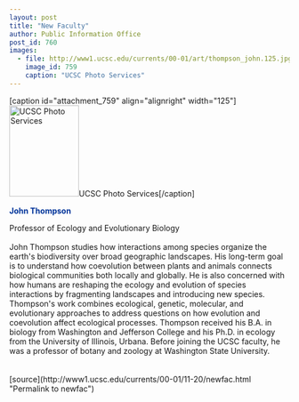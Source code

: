 ```yaml
---
layout: post
title: "New Faculty"
author: Public Information Office
post_id: 760
images:
  - file: http://www1.ucsc.edu/currents/00-01/art/thompson_john.125.jpg
    image_id: 759
    caption: "UCSC Photo Services"
---
```


[caption id="attachment_759" align="alignright" width="125"]<a href="http://localhost/mysite/wp-content/uploads/2000/11/thompson_john.125.jpg"><img class="size-full wp-image-759" src="http://localhost/mysite/wp-content/uploads/2000/11/thompson_john.125.jpg" alt="UCSC Photo Services" width="125" height="164" /></a>UCSC Photo Services[/caption]
<p>
  <font color="#003399"><b>John Thompson</b></font><br>
</p>Professor of Ecology and Evolutionary Biology<br>
<br>
John Thompson studies how interactions among species organize the earth's biodiversity over broad geographic landscapes. His long-term goal is to understand how coevolution between plants and animals connects biological communities both locally and globally. He is also concerned with how humans are reshaping the ecology and evolution of species interactions by fragmenting landscapes and introducing new species. Thompson's work combines ecological, genetic, molecular, and evolutionary approaches to address questions on how evolution and coevolution affect ecological processes. Thompson received his B.A. in biology from Washington and Jefferson College and his Ph.D. in ecology from the University of Illinois, Urbana. Before joining the UCSC faculty, he was a professor of botany and zoology at Washington State University.<br>
<br>
<br>
[source](http://www1.ucsc.edu/currents/00-01/11-20/newfac.html "Permalink to newfac")
